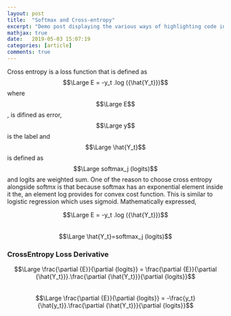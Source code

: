 ```yaml
---
layout: post
title:  "Softmax and Cross-entropy"
excerpt: "Demo post displaying the various ways of highlighting code in Markdown."
mathjax: true
date:   2019-05-03 15:07:19
categories: [article]
comments: true
---
```


Cross entropy is a loss function that is defined as $$\Large E = -y_t .log ({\hat{Y_t}})$$ where $$\Large E$$, is difined as error, $$\Large y$$ is the label and $$\Large \hat{Y_t}$$ is defined as $$\Large softmax_j (logits)$$ and logits are weighted sum. One of the reason to choose cross entropy alongside softmx is that because softmax has an exponential element inside it the, an element log provides for convex cost function. This is similar to logistic regression which uses sigmoid. Mathematically expressed,

$$\Large E = -y_t .log ({\hat{Y_t}})$$  
$$\Large \hat{Y_t}=softmax_j (logits)$$

### CrossEntropy Loss Derivative

$$\Large \frac{\partial {E}}{\partial {logits}} = \frac{\partial {E}}{\partial {\hat{Y_t}}}.\frac{\partial {\hat{Y_t}}}{\partial {logits}}$$  
$$\Large \frac{\partial {E}}{\partial {logits}} = -\frac{y_t}{\hat{y_t}}.\frac{\partial {\hat{Y_t}}}{\partial {logits}}$$
